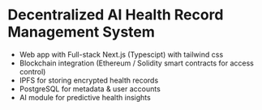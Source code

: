 # Decentralized AI Health Record Management System
- Web app with Full-stack Next.js (Typescipt) with tailwind css  
- Blockchain integration (Ethereum / Solidity smart contracts for access control)
- IPFS for storing encrypted health records
- PostgreSQL for metadata & user accounts
- AI module for predictive health insights
